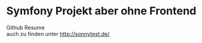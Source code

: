 Symfony Projekt aber ohne Frontend
========================

Github Resume
<br>
auch zu finden unter http://sonnytest.de/
